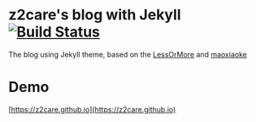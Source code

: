 # z2care's blog with Jekyll  [![Build Status](https://travis-ci.org/z2care/z2care.github.io.svg?branch=jekyll)](https://travis-ci.org/z2care/z2care.github.io)

The blog using Jekyll theme, based on the [LessOrMore](https://github.com/luoyan35714/LessOrMore/) and [maoxiaoke](https://github.com/maoxiaoke/maoxiaoke.github.io)

# Demo
[https://z2care.github.io](https://z2care.github.io)

